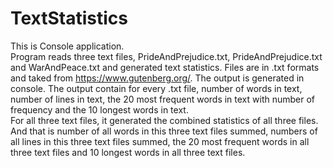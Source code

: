 # TextStatistics
This is Console application.  
Program reads three text files, PrideAndPrejudice.txt, PrideAndPrejudice.txt and WarAndPeace.txt and generated text statistics. 
Files are in .txt formats and taked from https://www.gutenberg.org/. 
The output is generated in console. 
The output contain for every .txt file, number of words in text, number of lines in text, the 20 most frequent words in text with number of frequency  and the 10 longest words in text.  
For all three text files, it generated the combined statistics of all three files.  And that is number of all words in this three text files summed, numbers of all lines in this three text files summed, the 20 most frequent words in  all three text files and 10 longest words in all three text files. 

